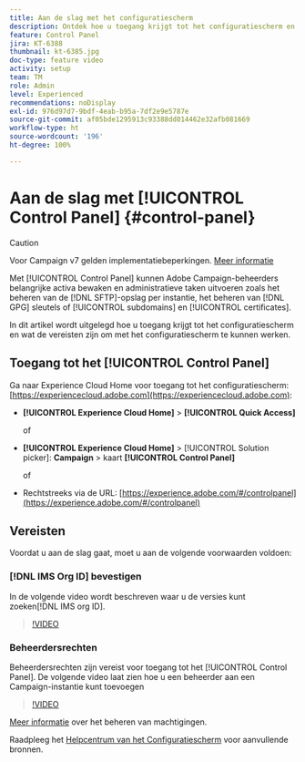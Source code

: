 ```yaml
---
title: Aan de slag met het configuratiescherm
description: Ontdek hoe u toegang krijgt tot het configuratiescherm en wat de vereisten zijn om met het configuratiescherm te kunnen werken.
feature: Control Panel
jira: KT-6388
thumbnail: kt-6385.jpg
doc-type: feature video
activity: setup
team: TM
role: Admin
level: Experienced
recommendations: noDisplay
exl-id: 976d97d7-9bdf-4eab-b95a-7df2e9e5787e
source-git-commit: af05bde1295913c93388dd014462e32afb081669
workflow-type: ht
source-wordcount: '196'
ht-degree: 100%

---
```


# Aan de slag met [!UICONTROL Control Panel] {#control-panel}

>[!CAUTION]
> Voor Campaign v7 gelden implementatiebeperkingen. [Meer informatie](https://experienceleague.adobe.com/docs/control-panel/using/faq.html?lang=nl#v7-restrictions)

Met [!UICONTROL Control Panel] kunnen Adobe Campaign-beheerders belangrijke activa bewaken en administratieve taken uitvoeren zoals het beheren van de [!DNL SFTP]-opslag per instantie, het beheren van [!DNL GPG] sleutels of [!UICONTROL subdomains] en [!UICONTROL certificates].

In dit artikel wordt uitgelegd hoe u toegang krijgt tot het configuratiescherm en wat de vereisten zijn om met het configuratiescherm te kunnen werken.

## Toegang tot het [!UICONTROL Control Panel]

Ga naar Experience Cloud Home voor toegang tot het configuratiescherm: [https://experiencecloud.adobe.com](https://experiencecloud.adobe.com):

* **[!UICONTROL Experience Cloud Home]** > **[!UICONTROL Quick Access]**

  of
* **[!UICONTROL Experience Cloud Home]**  > [!UICONTROL Solution picker]: **Campaign** > kaart **[!UICONTROL Control Panel]**

  of

* Rechtstreeks via de URL: [https://experience.adobe.com/#/controlpanel](https://experience.adobe.com/#/controlpanel)

## Vereisten

Voordat u aan de slag gaat, moet u aan de volgende voorwaarden voldoen:

### [!DNL IMS Org ID] bevestigen

In de volgende video wordt beschreven waar u de versies kunt zoeken[!DNL IMS org ID].

>[!VIDEO](https://video.tv.adobe.com/v/27183?quality=12&learn=0n)

### Beheerdersrechten

Beheerdersrechten zijn vereist voor toegang tot het [!UICONTROL Control Panel].
De volgende video laat zien hoe u een beheerder aan een Campaign-instantie kunt toevoegen

>[!VIDEO](https://video.tv.adobe.com/v/27147?quality=12&learn=0n)

[Meer informatie](https://experienceleague.adobe.com/docs/control-panel/using/discover-control-panel/managing-permissions.html?lang=nl#discover-control-panel) over het beheren van machtigingen.

Raadpleeg het [Helpcentrum van het Configuratiescherm](https://experienceleague.adobe.com/docs/control-panel/using/control-panel-home.html?lang=nl) voor aanvullende bronnen.
